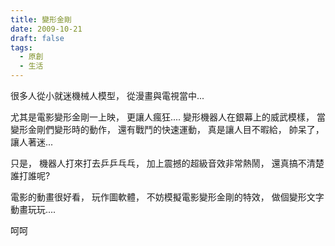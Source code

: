 ```yaml
---
title: 變形金剛
date: 2009-10-21
draft: false
tags:
  - 原創
  - 生活
---
```


很多人從小就迷機械人模型，
從漫畫與電視當中...

尤其是電影變形金剛一上映，
更讓人瘋狂....
變形機器人在銀幕上的威武模樣，
當變形金剛們變形時的動作，
還有戰鬥的快速運動，
真是讓人目不暇給，
帥呆了，讓人著迷...

只是，
機器人打來打去乒乒乓乓，
加上震撼的超級音效非常熱鬧，
還真搞不清楚誰打誰呢?

電影的動畫很好看，
玩作圖軟體，
不妨模擬電影變形金剛的特效，
做個變形文字動畫玩玩....

呵呵

